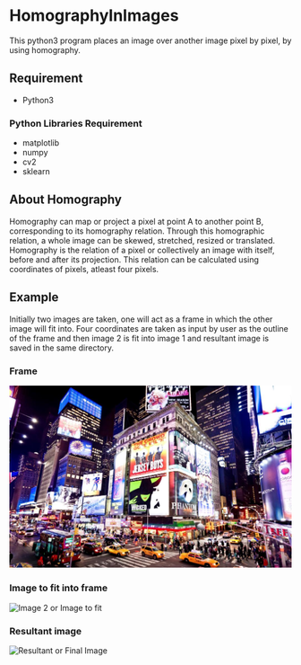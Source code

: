 # HomographyInImages
This python3 program places an image over another image pixel by pixel, by using homography.
## Requirement
- Python3
### Python Libraries Requirement
- matplotlib
- numpy
- cv2
- sklearn
## About Homography
Homography can map or project a pixel at point A to another point B, corresponding to its homography relation. Through this homographic relation, a whole image can be skewed, stretched, resized or translated. Homography is the relation of a pixel or collectively an image with itself, before and after its projection. This relation can be calculated using coordinates of pixels, atleast four pixels.
## Example
Initially two images are taken, one will act as a frame in which the other image will fit into. Four coordinates are taken as input by user as the outline of the frame and then image 2 is fit into image 1 and resultant image is saved in the same directory.
### Frame
![Image 1 or Frame](SampleImages/MyFrame.jpg)
### Image to fit into frame
![Image 2 or Image to fit](https://github.com/muhammadmoiza/HomographyInImages/blob/master/SampleImages/Joker.jpg)
### Resultant image
![Resultant or Final Image](https://github.com/muhammadmoiza/HomographyInImages/blob/master/SampleImages/Image3.jpg)
